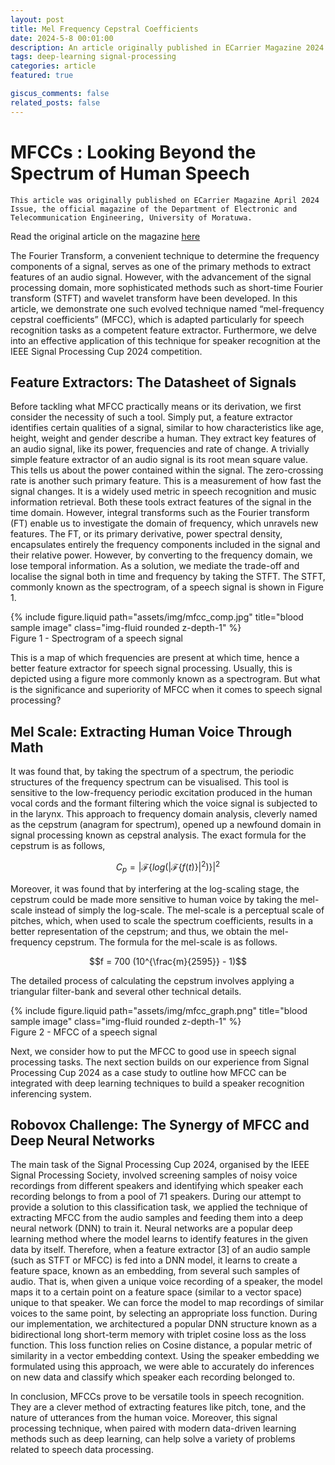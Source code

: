 ```yaml
---
layout: post
title: Mel Frequency Cepstral Coefficients
date: 2024-5-8 00:01:00
description: An article originally published in ECarrier Magazine 2024 April Issue
tags: deep-learning signal-processing
categories: article
featured: true

giscus_comments: false
related_posts: false
---
```


# MFCCs : Looking Beyond the Spectrum of Human Speech

`This article was originally published on ECarrier Magazine April 2024 Issue, the official magazine of the Department of Electronic and Telecommunication Engineering, University of Moratuwa.`

Read the original article on the magazine [here](https://ent.uom.lk/e-carrier-magazine/)


The Fourier Transform, a convenient technique to determine the frequency components of a signal, serves as one of the primary methods to extract features of an audio signal. However, with the advancement of the signal processing domain, more sophisticated methods such as short-time Fourier transform (STFT) and wavelet transform have been developed. In this article, we demonstrate one such evolved technique named “mel-frequency cepstral coefficients” (MFCC), which is adapted particularly for speech recognition tasks as a competent feature extractor. Furthermore, we delve into an effective application of this technique for speaker recognition at the IEEE Signal Processing Cup 2024 competition.

## Feature Extractors: The Datasheet of Signals

Before tackling what MFCC practically means or its derivation, we first consider the necessity of such a tool. Simply put, a feature extractor identifies certain qualities of a signal, similar to how characteristics like age, height, weight  and gender describe a human. They extract key features of an audio signal, like its power, frequencies and rate of change. A trivially simple feature extractor of an audio signal is its root mean square value. This tells us about the power contained within the signal. The zero-crossing rate is another such primary feature. This is a measurement of how fast the signal changes. It is a widely used metric in speech recognition and music information retrieval. Both these tools extract features of the signal in the time domain. However, integral transforms such as the Fourier transform (FT) enable us to investigate the domain of frequency, which unravels new features. The FT, or its primary derivative, power spectral density, encapsulates entirely the frequency components included in the signal and their relative power. However, by converting to the frequency domain, we lose temporal information. As a solution, we mediate the trade-off and localise the signal both in time and frequency by taking the STFT. The STFT, commonly known as the spectrogram, of a speech signal is shown in Figure 1.

<div class="row">
    <div class="col-sm mt-3 mt-md-0">
        {% include figure.liquid path="assets/img/mfcc_comp.jpg" title="blood sample image" class="img-fluid rounded z-depth-1" %}
    </div>
</div>
<div class="caption">
    Figure 1 - Spectrogram of a speech signal
</div>

This is a map of which frequencies are present at which time, hence a better feature extractor for speech signal processing. Usually, this is depicted using a figure more commonly known as a spectrogram. But what is the significance and superiority of MFCC when it comes to speech signal processing?

## Mel Scale: Extracting Human Voice Through Math

It was found that, by taking the spectrum of a spectrum, the periodic structures of the frequency spectrum can be visualised. This tool is sensitive to the low-frequency periodic excitation produced in the human vocal cords and the formant filtering which the voice signal is subjected to in the larynx. This approach to frequency domain analysis, cleverly named as the cepstrum (anagram for spectrum), opened up a newfound domain in signal processing known as cepstral analysis. The exact formula for the cepstrum is as follows,

$$C_p = |\mathcal{F}\{log(|\mathcal{F}\{f(t)\}|^2)\}|^2$$

Moreover, it was found that by interfering at the log-scaling stage, the cepstrum could be made more sensitive to human voice by taking the mel-scale instead of simply the log-scale. The mel-scale is a perceptual scale of pitches, which, when used to scale the spectrum coefficients, results in a better representation of the cepstrum; and thus, we obtain the mel-frequency cepstrum. The formula for the mel-scale is as follows.

$$f = 700 (10^{\frac{m}{2595}} - 1)$$

The detailed process of calculating the cepstrum involves applying a triangular filter-bank and several other technical details.

<div class="row">
    <div class="col-sm mt-3 mt-md-0">
        {% include figure.liquid path="assets/img/mfcc_graph.png" title="blood sample image" class="img-fluid rounded z-depth-1" %}
    </div>
</div>
<div class="caption">
    Figure 2 - MFCC of a speech signal
</div>

Next, we consider how to put the MFCC to good use in speech signal processing tasks. The next section builds on our experience from Signal Processing Cup 2024 as a case study to outline how MFCC can be integrated with deep learning techniques to build a speaker recognition inferencing system.

## Robovox Challenge: The Synergy of MFCC and Deep Neural Networks

The main task of the Signal Processing Cup 2024, organised by the IEEE Signal Processing Society, involved screening samples of noisy voice recordings from different speakers and identifying which speaker each recording belongs to from a pool of 71 speakers. During our attempt to provide a solution to this classification task, we applied the technique of extracting MFCC from the audio samples and feeding them into a deep neural network (DNN) to train it. Neural networks are a popular deep learning method where the model learns to identify features in the given data by itself. Therefore, when a feature extractor [3] of an audio sample (such as STFT or MFCC) is fed into a DNN model, it learns to create a feature space, known as an embedding, from several such samples of audio. That is, when given a unique voice recording of a speaker, the model maps it to a certain point on a feature space (similar to a vector space) unique to that speaker. We can force the model to map recordings of similar voices to the same point, by selecting an appropriate loss function. During our implementation, we architectured a popular DNN structure known as a bidirectional long short-term memory with triplet cosine loss as the loss function. This loss function relies on Cosine distance, a popular metric of similarity in a vector embedding context. Using the speaker embedding we formulated using this approach, we were able to accurately do inferences on new data and classify which speaker each recording belonged to. 

In conclusion, MFCCs prove to be versatile tools in speech recognition. They are a clever method of extracting features like pitch, tone, and the nature of utterances from the human voice. Moreover, this signal processing technique, when paired with modern data-driven learning methods such as deep learning, can help solve a variety of problems related to speech data processing.